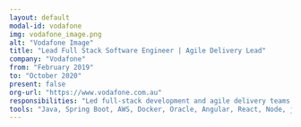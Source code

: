 ```yaml
---
layout: default
modal-id: vodafone
img: vodafone_image.png
alt: "Vodafone Image"
title: "Lead Full Stack Software Engineer | Agile Delivery Lead"
company: "Vodafone"
from: "February 2019"
to: "October 2020"
present: false
org-url: "https://www.vodafone.com.au"
responsibilities: "Led full-stack development and agile delivery teams; worked on Java, Spring Boot, and AWS integrations for various projects."
tools: "Java, Spring Boot, AWS, Docker, Oracle, Angular, React, Node, jQuery, CSS, CI, Git, Jenkins, Jira, Confluence"
---
```


